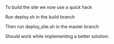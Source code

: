 To build the site we now use a quick hack

Run deploy.sh in the build branch

Then run deploy_site.sh in the master branch

Should work while implementing a better solution.